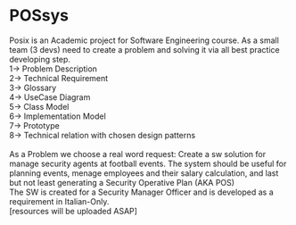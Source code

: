 # POSsys
Posix is an Academic project for Software Engineering course. As a small team (3 devs) need to create a problem and solving it via all best practice developing step. <br>
1-> Problem Description  <br>
2-> Technical Requirement  <br>
3-> Glossary  <br>
4-> UseCase Diagram  <br>
5-> Class Model  <br>
6-> Implementation Model  <br>
7-> Prototype  <br>
8-> Technical relation with chosen design patterns <br>
 <br>
As a Problem we choose a real word request: Create a sw solution for manage security agents at football events. The system should be useful for planning events, menage employees and their salary calculation, and last but not least generating a Security Operative Plan (AKA POS)  <br>The SW is created for a Security Manager Officer and is developed as a requirement in Italian-Only. <br>
[resources will be uploaded ASAP]
